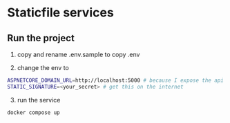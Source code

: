 # Staticfile services

## Run the project

1. copy and rename .env.sample to copy .env

2. change the env to

```bash
ASPNETCORE_DOMAIN_URL=http://localhost:5000 # because I expose the api on port 5000
STATIC_SIGNATURE=<your_secret> # get this on the internet
```

3. run the service

```bash
docker compose up
```


